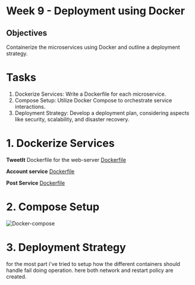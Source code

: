 # Week 9 - Deployment using Docker
## Objectives
Containerize the microservices using Docker and outline a deployment strategy.

# Tasks
1. Dockerize Services: Write a Dockerfile for each microservice.
2. Compose Setup: Utilize Docker Compose to orchestrate service interactions.
3. Deployment Strategy: Develop a deployment plan, considering aspects like security, scalability, and disaster recovery.




# 1. Dockerize Services

**TweetIt** 
Dockerfile for the web-server
[Dockerfile](/TweetIt/dockerfile)

**Account service**
[Dockerfile](/AccountService/dockerfile)

**Post Service**
[Dockerfile](/PostService/dockerfile)

# 2. Compose Setup
![Docker-compose](/docker-compose.yml)

# 3. Deployment Strategy
for the most part i've tried to setup how the different containers should handle fail doing operation. here both network and restart policy are created.  